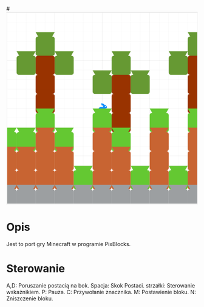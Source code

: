 #![Block-engine](Cover.PNG)
# Opis
Jest to port gry Minecraft w programie PixBlocks.
# Sterowanie
A,D: Poruszanie postacią na bok.
Spacja: Skok Postaci.
strzałki: Sterowanie wskażnikiem.
P: Pauza.
C: Przywołanie znacznika.
M: Postawienie bloku.
N: Zniszczenie bloku.

